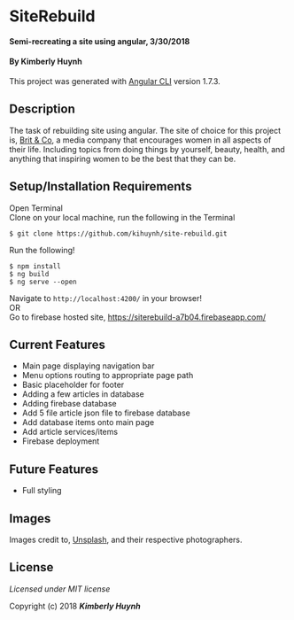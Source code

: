 # SiteRebuild
#### Semi-recreating a site using angular, 3/30/2018
#### By Kimberly Huynh
This project was generated with [Angular CLI](https://github.com/angular/angular-cli) version 1.7.3.

## Description
 The task of rebuilding site using angular. The site of choice for this project is, [Brit & Co](https://www.brit.co/), a media company that encourages women in all aspects of their life. Including topics from doing things by yourself, beauty, health, and anything that inspiring women to be the best that they can be.

## Setup/Installation Requirements
Open Terminal <br/>
Clone on your local machine, run the following in the Terminal
```
$ git clone https://github.com/kihuynh/site-rebuild.git
```
Run the following!
```
$ npm install
$ ng build
$ ng serve --open
```
Navigate to `http://localhost:4200/` in your browser!
<br>
OR
<br>
Go to firebase hosted site, https://siterebuild-a7b04.firebaseapp.com/

## Current Features
- Main page displaying navigation bar
- Menu options routing to appropriate page path
- Basic placeholder for footer
- Adding a few articles in database
- Adding firebase database
- Add 5 file article json file to firebase database
- Add database items onto main page
- Add article services/items
- Firebase deployment

## Future Features
- Full styling

## Images
Images credit to, [Unsplash](https://unsplash.com/), and their respective photographers.

## License

*Licensed under MIT license*

Copyright (c) 2018 **_Kimberly Huynh_**
